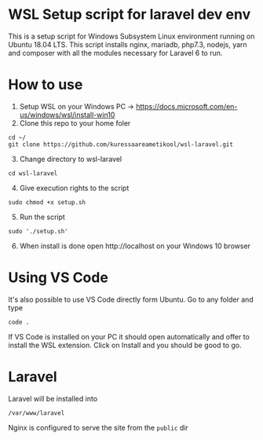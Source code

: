 # WSL Setup script for laravel dev env
This is a setup script for Windows Subsystem Linux environment running on Ubuntu 18.04 LTS. This script installs nginx, mariadb, php7.3, nodejs, yarn and composer with all the modules necessary for Laravel 6 to run. 

# How to use
1. Setup WSL on your Windows PC -> https://docs.microsoft.com/en-us/windows/wsl/install-win10
2. Clone this repo to your home foler

```
cd ~/
git clone https://github.com/kuressaareametikool/wsl-laravel.git
```
3. Change directory to wsl-laravel
```
cd wsl-laravel
```
4. Give execution rights to the script
```
sudo chmod +x setup.sh
```
5. Run the script
```
sudo './setup.sh'
```
6. When install is done open http://localhost on your Windows 10 browser

# Using VS Code
It's also possible to use VS Code directly form Ubuntu. Go to any folder and type 
```
code .
``` 
If VS Code is installed on your PC it should open automatically and offer to install the WSL extension. Click on Install and you should be good to go.
# Laravel
Laravel will be installed into
```
/var/www/laravel
```
Nginx is configured to serve the site from the `public` dir
